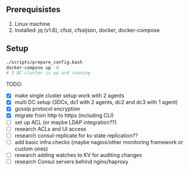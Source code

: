 Prerequisistes
---
1. Linux machine
1. Installed: jq (v1.6), cfssl, cfssljson, docker, docker-compose

Setup
---

```bash
./scripts/prepare_config.bash
docker-compose up -d
# 3 DC cluster is up and running
```

TODO:
- [x] make single cluster setup work with 2 agents
- [x] multi DC setup (3DCs, dc1 with 2 agents, dc2 and dc3 with 1 agent)
- [x] gossip protocol encryption
- [x] migrate from http to https (including CLI)
- [ ] set up ACL (or maybe LDAP integration??)
- [ ] research ACLs and UI access
- [ ] research consul-replicate for kv state replication??
- [ ] add basic infra checks (maybe nagios/other monitoring framework or custom ones)
- [ ] research adding watches to KV for auditing changes
- [ ] research Consul servers behind nginx/haproxy